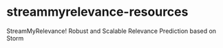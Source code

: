streammyrelevance-resources
===========================

StreamMyRelevance! Robust and Scalable Relevance Prediction based on Storm

